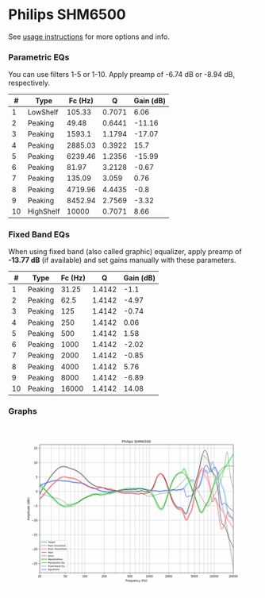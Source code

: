 # Philips SHM6500
See [usage instructions](https://github.com/jaakkopasanen/AutoEq#usage) for more options and info.

### Parametric EQs
You can use filters 1-5 or 1-10. Apply preamp of -6.74 dB or -8.94 dB, respectively.

|   # | Type      |   Fc (Hz) |      Q |   Gain (dB) |
|-----|-----------|-----------|--------|-------------|
|   1 | LowShelf  |    105.33 | 0.7071 |        6.06 |
|   2 | Peaking   |     49.48 | 0.6441 |      -11.16 |
|   3 | Peaking   |   1593.1  | 1.1794 |      -17.07 |
|   4 | Peaking   |   2885.03 | 0.3922 |       15.7  |
|   5 | Peaking   |   6239.46 | 1.2356 |      -15.99 |
|   6 | Peaking   |     81.97 | 3.2128 |       -0.67 |
|   7 | Peaking   |    135.09 | 3.059  |        0.76 |
|   8 | Peaking   |   4719.96 | 4.4435 |       -0.8  |
|   9 | Peaking   |   8452.94 | 2.7569 |       -3.32 |
|  10 | HighShelf |  10000    | 0.7071 |        8.66 |

### Fixed Band EQs
When using fixed band (also called graphic) equalizer, apply preamp of **-13.77 dB** (if available) and set gains manually with these parameters.

|   # | Type    |   Fc (Hz) |      Q |   Gain (dB) |
|-----|---------|-----------|--------|-------------|
|   1 | Peaking |     31.25 | 1.4142 |       -1.1  |
|   2 | Peaking |     62.5  | 1.4142 |       -4.97 |
|   3 | Peaking |    125    | 1.4142 |       -0.74 |
|   4 | Peaking |    250    | 1.4142 |        0.06 |
|   5 | Peaking |    500    | 1.4142 |        1.58 |
|   6 | Peaking |   1000    | 1.4142 |       -2.02 |
|   7 | Peaking |   2000    | 1.4142 |       -0.85 |
|   8 | Peaking |   4000    | 1.4142 |        5.76 |
|   9 | Peaking |   8000    | 1.4142 |       -6.89 |
|  10 | Peaking |  16000    | 1.4142 |       14.08 |

### Graphs
![](./Philips%20SHM6500.png)
